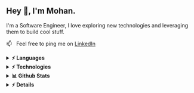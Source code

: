 ## Hey 👋, I'm Mohan.
<!-- 
<a href='#'><img align='left' alt="linkedin" src="https://raw.githubusercontent.com/rahul-jha98/rahul-jha98/561d474902b59c7429ec22bb73e225696c27b202/assets/linkedin.svg" height='18px'/></a>
<a href='#'><img align='left' alt="twitter" src="https://raw.githubusercontent.com/rahul-jha98/rahul-jha98/561d474902b59c7429ec22bb73e225696c27b202/assets/twitter.svg" height='18px'/></a>
 -->
 
I'm a Software Engineer, I love exploring new technologies and leveraging them to build cool stuff.
<br/>


<!-- <img align="right" alt="GIF" src="https://raw.githubusercontent.com/rahul-jha98/rahul-jha98/main/techstack.gif" width="360px" height='360px'/> -->
  
<!-- ### 📃 More About Me: -->
<!-- - 🔭 &nbsp; I’m currently working on **** -->
<!-- - 🤝 &nbsp; I’m looking to collaborate on any interesting projects. -->
📫 &nbsp; Feel free to ping me on [LinkedIn](https://www.linkedin.com/in/mohanvaddi/)
<!-- - 📙 &nbsp; When I am free, I read comics. -->
<!-- - 🎮 &nbsp; When I am bored, I play Minecraft. -->
<!-- - 📝 &nbsp; Checkout my [resume](#!) -->
<!-- - - 💬 &nbsp; Ask me about anything tech related, I am happy to help; -->

<!-- <details>	
    <summary><b>🔨 Languages and tools</b></summary> 
<!-- - 🌱 &nbsp; I’m currently learning PhaserJs; -->
<!-- - 👨🏻‍💻 &nbsp; Most of my projects are available on [Github](https://github.com/mohanvaddi?tab=repositories) -->

<details>
<summary><b>⚡ Languages</b></summary>
 
![TypeScript](https://img.shields.io/badge/-TypeScript-black?style=flat-square&logo=typescript)
![JavaScript](https://img.shields.io/badge/-JavaScript-black?style=flat-square&logo=javascript)
![Python](https://img.shields.io/badge/-Python-black?style=flat-square&logo=Python)
![Java](https://img.shields.io/badge/-java-black?style=flat-square&logo=java)
![C++](https://img.shields.io/badge/-C++-black?style=flat-square&logo=c++)
<!-- ![GO](https://img.shields.io/badge/-GoLang-black?style=flat-square&logo=go) -->
 
 </details>
 
 <details>
<summary><b>⚡ Technologies</b></summary>
 
#### Frontend
![React](https://img.shields.io/badge/-React-black?style=flat-square&logo=React)
![Angular](https://img.shields.io/badge/-Angular-black?style=flat-square&logo=Angular)
![Svelte](https://img.shields.io/badge/-Svelte-black?style=flat-square&logo=Svelte)
#### Backend
![Nodejs](https://img.shields.io/badge/-Nodejs-black?style=flat-square&logo=Node.js)
![Spring Boot](https://img.shields.io/badge/-SpringBoot-black?style=flat-square&logo=springboot)
![Express](https://img.shields.io/badge/-Express-black?style=flat-square&logo=express)
![Graph QL](https://img.shields.io/badge/-GraphQL-black?style=flat-square&logo=graphql)
![MongoDB](https://img.shields.io/badge/-MongoDB-black?style=flat-square&logo=mongodb)
![PostgreSql](https://img.shields.io/badge/-Postgres-black?style=flat-square&logo=Postgresql)
#### Tools
![Docker](https://img.shields.io/badge/-Docker-black?style=flat-square&logo=docker)
![Amazon AWS](https://img.shields.io/badge/Amazon%20AWS-black?style=flat-square&logo=amazon-aws)
![Google Cloud](https://img.shields.io/badge/Google%20Cloud-black?style=flat-square&logo=google-cloud)
![Firebase](https://img.shields.io/badge/-Firebase-black?style=flat-square&logo=firebase)
![Git](https://img.shields.io/badge/-Git-black?style=flat-square&logo=git)
![GitHub](https://img.shields.io/badge/-GitHub-black?style=flat-square&logo=github)
<!-- </details> -->
 
  </details>
 
  
 <details>
<summary><b>📊  Github Stats</b></summary>
 
  ![Overview](https://github.com/mohanvaddi/github-stats/blob/master/generated/overview.svg)
  ![Languages](https://github.com/mohanvaddi/github-stats/blob/master/generated/languages.svg)
 
</details>

<details>	
    <summary><b>⚡ Details</b></summary>
 <img src="https://activity-graph.herokuapp.com/graph?username=mohanvaddi&theme=react-dark" alt="Mohan vaddi's commits graph"/>
<!-- ![MohanVaddi's github activity graph](https://activity-graph.herokuapp.com/graph?username=mohanvaddi&theme=react-dark) -->
 
</details>


<br>

<!-- ### 🛠️ My Projects -->
<!-- <a href="#" target="_blank"> <img alt="Gmeet-AMS" src="#" height="68" align="left"> </a> -->
